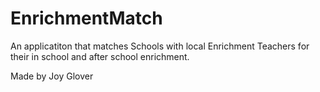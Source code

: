 # EnrichmentMatch

An applicatiton that matches Schools with local Enrichment Teachers for their in school and after school enrichment.

Made by Joy Glover